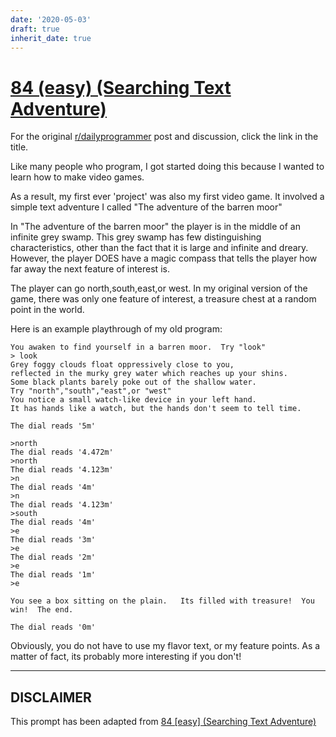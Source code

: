 ```yaml
---
date: '2020-05-03'
draft: true
inherit_date: true
---
```


# [84 (easy) (Searching Text Adventure)](https://www.reddit.com/r/dailyprogrammer/comments/xilfu/812012_challenge_84_easy_searching_text_adventure/)

For the original [r/dailyprogrammer](https://www.reddit.com/r/dailyprogrammer/) post and discussion, click the link in the title.

Like many people who program, I got started doing this because I wanted to learn how to make video games.  

As a result, my first ever 'project' was also my first video game.  It involved a simple text adventure I called "The adventure of the barren moor"

In "The adventure of the barren moor" the player is in the middle of an infinite grey swamp.  This grey swamp has few distinguishing characteristics, other 
than the fact that it is large and infinite and dreary.  However, the player DOES have a magic compass that tells the player how far away the next feature of interest is.

The player can go north,south,east,or west.  In my original version of the game, there was only one feature of interest, a treasure chest at a random point in the world.  

Here is an example playthrough of my old program:


```
You awaken to find yourself in a barren moor.  Try "look"
> look
Grey foggy clouds float oppressively close to you, 
reflected in the murky grey water which reaches up your shins.
Some black plants barely poke out of the shallow water.
Try "north","south","east",or "west"
You notice a small watch-like device in your left hand.  
It has hands like a watch, but the hands don't seem to tell time. 

The dial reads '5m'

>north
The dial reads '4.472m'
>north
The dial reads '4.123m'
>n
The dial reads '4m'
>n
The dial reads '4.123m'
>south
The dial reads '4m'
>e
The dial reads '3m'
>e
The dial reads '2m'
>e
The dial reads '1m'
>e

You see a box sitting on the plain.   Its filled with treasure!  You win!  The end.

The dial reads '0m'
```
Obviously, you do not have to use my flavor text, or my feature points.   As a matter of fact, its probably more interesting if you don't!


----
## **DISCLAIMER**
This prompt has been adapted from [84 [easy] (Searching Text Adventure)](https://www.reddit.com/r/dailyprogrammer/comments/xilfu/812012_challenge_84_easy_searching_text_adventure/
)
